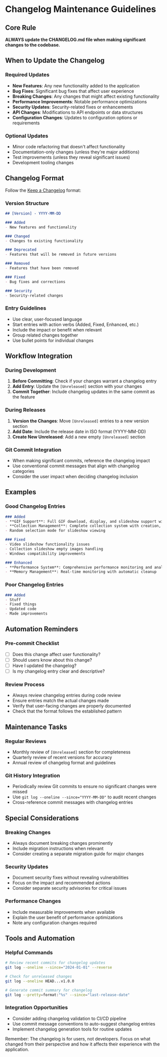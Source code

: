 # Changelog Maintenance Guidelines

## Core Rule
**ALWAYS update the CHANGELOG.md file when making significant changes to the codebase.**

## When to Update the Changelog

### Required Updates
- **New Features**: Any new functionality added to the application
- **Bug Fixes**: Significant bug fixes that affect user experience
- **Breaking Changes**: Any changes that might affect existing functionality
- **Performance Improvements**: Notable performance optimizations
- **Security Updates**: Security-related fixes or enhancements
- **API Changes**: Modifications to API endpoints or data structures
- **Configuration Changes**: Updates to configuration options or requirements

### Optional Updates
- Minor code refactoring that doesn't affect functionality
- Documentation-only changes (unless they're major additions)
- Test improvements (unless they reveal significant issues)
- Development tooling changes

## Changelog Format

Follow the [Keep a Changelog](https://keepachangelog.com/) format:

### Version Structure
```markdown
## [Version] - YYYY-MM-DD

### Added
- New features and functionality

### Changed
- Changes to existing functionality

### Deprecated
- Features that will be removed in future versions

### Removed
- Features that have been removed

### Fixed
- Bug fixes and corrections

### Security
- Security-related changes
```

### Entry Guidelines
- Use clear, user-focused language
- Start entries with action verbs (Added, Fixed, Enhanced, etc.)
- Include the impact or benefit when relevant
- Group related changes together
- Use bullet points for individual changes

## Workflow Integration

### During Development
1. **Before Committing**: Check if your changes warrant a changelog entry
2. **Add Entry**: Update the `[Unreleased]` section with your changes
3. **Commit Together**: Include changelog updates in the same commit as the feature

### During Releases
1. **Version the Changes**: Move `[Unreleased]` entries to a new version section
2. **Add Date**: Include the release date in ISO format (YYYY-MM-DD)
3. **Create New Unreleased**: Add a new empty `[Unreleased]` section

### Git Commit Integration
- When making significant commits, reference the changelog impact
- Use conventional commit messages that align with changelog categories
- Consider the user impact when deciding changelog inclusion

## Examples

### Good Changelog Entries
```markdown
### Added
- **GIF Support**: Full GIF download, display, and slideshow support with visual indicators
- **Collection Management**: Complete collection system with creation, management, and organization
- Random selection mode for slideshow viewing

### Fixed
- Video slideshow functionality issues
- Collection slideshow empty images handling
- Windows compatibility improvements

### Enhanced
- **Performance System**: Comprehensive performance monitoring and analytics
- **Memory Management**: Real-time monitoring with automatic cleanup
```

### Poor Changelog Entries
```markdown
### Added
- Stuff
- Fixed things
- Updated code
- Made improvements
```

## Automation Reminders

### Pre-commit Checklist
- [ ] Does this change affect user functionality?
- [ ] Should users know about this change?
- [ ] Have I updated the changelog?
- [ ] Is my changelog entry clear and descriptive?

### Review Process
- Always review changelog entries during code review
- Ensure entries match the actual changes made
- Verify that user-facing changes are properly documented
- Check that the format follows the established pattern

## Maintenance Tasks

### Regular Reviews
- Monthly review of `[Unreleased]` section for completeness
- Quarterly review of recent versions for accuracy
- Annual review of changelog format and guidelines

### Git History Integration
- Periodically review Git commits to ensure no significant changes were missed
- Use `git log --oneline --since="YYYY-MM-DD"` to audit recent changes
- Cross-reference commit messages with changelog entries

## Special Considerations

### Breaking Changes
- Always document breaking changes prominently
- Include migration instructions when relevant
- Consider creating a separate migration guide for major changes

### Security Updates
- Document security fixes without revealing vulnerabilities
- Focus on the impact and recommended actions
- Consider separate security advisories for critical issues

### Performance Changes
- Include measurable improvements when available
- Explain the user benefit of performance optimizations
- Note any configuration changes required

## Tools and Automation

### Helpful Commands
```bash
# Review recent commits for changelog updates
git log --oneline --since="2024-01-01" --reverse

# Check for unreleased changes
git log --oneline HEAD...v1.0.0

# Generate commit summary for changelog
git log --pretty=format:"%s" --since="last-release-date"
```

### Integration Opportunities
- Consider adding changelog validation to CI/CD pipeline
- Use commit message conventions to auto-suggest changelog entries
- Implement changelog generation tools for routine updates

Remember: The changelog is for users, not developers. Focus on what changed from their perspective and how it affects their experience with the application.